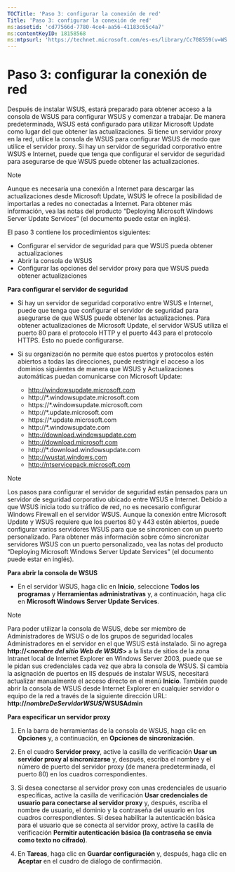 ```yaml
---
TOCTitle: 'Paso 3: configurar la conexión de red'
Title: 'Paso 3: configurar la conexión de red'
ms:assetid: 'cd77566d-7780-4ce4-aa56-41183c65c4a7'
ms:contentKeyID: 18158568
ms:mtpsurl: 'https://technet.microsoft.com/es-es/library/Cc708559(v=WS.10)'
---
```


Paso 3: configurar la conexión de red
=====================================

Después de instalar WSUS, estará preparado para obtener acceso a la consola de WSUS para configurar WSUS y comenzar a trabajar. De manera predeterminada, WSUS está configurado para utilizar Microsoft Update como lugar del que obtener las actualizaciones. Si tiene un servidor proxy en la red, utilice la consola de WSUS para configurar WSUS de modo que utilice el servidor proxy. Si hay un servidor de seguridad corporativo entre WSUS e Internet, puede que tenga que configurar el servidor de seguridad para asegurarse de que WSUS puede obtener las actualizaciones.

> [!NOTE]
> Aunque es necesaria una conexión a Internet para descargar las actualizaciones desde Microsoft Update, WSUS le ofrece la posibilidad de importarlas a redes no conectadas a Internet. Para obtener más información, vea las notas del producto “Deploying Microsoft Windows Server Update Services” (el documento puede estar en inglés). 

El paso 3 contiene los procedimientos siguientes:

-   Configurar el servidor de seguridad para que WSUS pueda obtener actualizaciones
-   Abrir la consola de WSUS
-   Configurar las opciones del servidor proxy para que WSUS pueda obtener actualizaciones

**Para configurar el servidor de seguridad**
-   Si hay un servidor de seguridad corporativo entre WSUS e Internet, puede que tenga que configurar el servidor de seguridad para asegurarse de que WSUS puede obtener las actualizaciones. Para obtener actualizaciones de Microsoft Update, el servidor WSUS utiliza el puerto 80 para el protocolo HTTP y el puerto 443 para el protocolo HTTPS. Esto no puede configurarse.

-   Si su organización no permite que estos puertos y protocolos estén abiertos a todas las direcciones, puede restringir el acceso a los dominios siguientes de manera que WSUS y Actualizaciones automáticas puedan comunicarse con Microsoft Update:

    -   http://windowsupdate.microsoft.com
    -   http://\*.windowsupdate.microsoft.com
    -   https://\*.windowsupdate.microsoft.com
    -   http://\*.update.microsoft.com
    -   https://\*.update.microsoft.com
    -   http://\*.windowsupdate.com
    -   http://download.windowsupdate.com
    -   http://download.microsoft.com
    -   http://\*.download.windowsupdate.com
    -   http://wustat.windows.com
    -   http://ntservicepack.microsoft.com

> [!NOTE]
> Los pasos para configurar el servidor de seguridad están pensados para un servidor de seguridad corporativo ubicado entre WSUS e Internet. Debido a que WSUS inicia todo su tráfico de red, no es necesario configurar Windows Firewall en el servidor WSUS. Aunque la conexión entre Microsoft Update y WSUS requiere que los puertos 80 y 443 estén abiertos, puede configurar varios servidores WSUS para que se sincronicen con un puerto personalizado. Para obtener más información sobre cómo sincronizar servidores WSUS con un puerto personalizado, vea las notas del producto “Deploying Microsoft Windows Server Update Services” (el documento puede estar en inglés). 

**Para abrir la consola de WSUS**
-   En el servidor WSUS, haga clic en **Inicio**, seleccione **Todos los programas** y **Herramientas administrativas** y, a continuación, haga clic en **Microsoft Windows Server Update Services**.

> [!NOTE]
> Para poder utilizar la consola de WSUS, debe ser miembro de Administradores de WSUS o de los grupos de seguridad locales Administradores en el servidor en el que WSUS está instalado. Si no agrega **http://&lt;***nombre del sitio Web de WSUS***&gt;** a la lista de sitios de la zona Intranet local de Internet Explorer en Windows Server 2003, puede que se le pidan sus credenciales cada vez que abra la consola de WSUS. Si cambia la asignación de puertos en IIS después de instalar WSUS, necesitará actualizar manualmente el acceso directo en el menú **Inicio**. También puede abrir la consola de WSUS desde Internet Explorer en cualquier servidor o equipo de la red a través de la siguiente dirección URL: **http://***nombreDeServidorWSUS***/WSUSAdmin** 

**Para especificar un servidor proxy**
1.  En la barra de herramientas de la consola de WSUS, haga clic en **Opciones** y, a continuación, en **Opciones de sincronización**.

2.  En el cuadro **Servidor proxy**, active la casilla de verificación **Usar un servidor proxy al sincronizarse** y, después, escriba el nombre y el número de puerto del servidor proxy (de manera predeterminada, el puerto 80) en los cuadros correspondientes.

3.  Si desea conectarse al servidor proxy con unas credenciales de usuario específicas, active la casilla de verificación **Usar credenciales de usuario para conectarse al servidor proxy** y, después, escriba el nombre de usuario, el dominio y la contraseña del usuario en los cuadros correspondientes. Si desea habilitar la autenticación básica para el usuario que se conecta al servidor proxy, active la casilla de verificación **Permitir autenticación básica (la contraseña se envía como texto no cifrado)**.

4.  En **Tareas**, haga clic en **Guardar configuración** y, después, haga clic en **Aceptar** en el cuadro de diálogo de confirmación.
